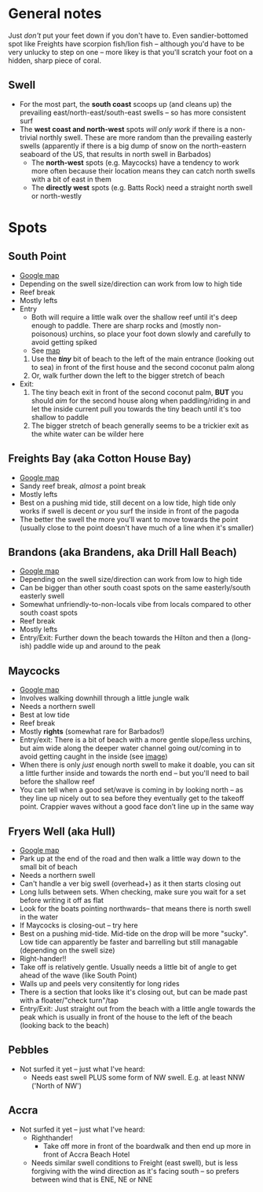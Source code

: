 # General notes

Just _don't_ put your feet down if you don't have to. Even sandier-bottomed spot like Freights have scorpion fish/lion fish – although you'd have to be very unlucky to step on one – more likey is that you'll scratch your foot on a hidden, sharp piece of coral.  

## Swell

- For the most part, the **south coast** scoops up (and cleans up) the prevailing east/north-east/south-east swells – so has more consistent surf
- The **west coast and north-west** spots _will only work_ if there is a non-trivial northly swell. These are more random than the prevailing easterly swells (apparently if there is a big dump of snow on the north-eastern seaboard of the US, that results in north swell in Barbados)
  - The **north-west** spots (e.g. Maycocks) have a tendency to work more often because their location means they can catch north swells with a bit of east in them
  - The **directly west** spots (e.g. Batts Rock) need a straight north swell or north-westly

# Spots

## South Point
- [Google map](https://goo.gl/maps/BXwhR2rW5zpqAfdr7)
- Depending on the swell size/direction can work from low to high tide
- Reef break
- Mostly lefts
- Entry
  - Both will require a little walk over the shallow reef until it's deep enough to paddle. There are sharp rocks and (mostly non-poisonous) urchins, so place your foot down slowly and carefully to avoid getting spiked
  - See [map](https://user-images.githubusercontent.com/1469659/172950596-65413cf5-981c-45b8-abc7-51bb304a0f09.png)
  1. Use the **_tiny_** bit of beach to the left of the main entrance (looking out to sea) in front of the first house and the second coconut palm along
  2. Or, walk further down the left to the bigger stretch of beach
- Exit:
  1. The tiny beach exit in front of the second coconut palm, **BUT** you should _aim_ for the second house along when paddling/riding in and let the inside current pull you towards the tiny beach until it's too shallow to paddle
  2. The bigger stretch of beach generally seems to be a trickier exit as the white water can be wilder here

## Freights Bay (aka Cotton House Bay)
- [Google map](https://goo.gl/maps/paPiFN6tgg1L6DZG6)
- Sandy reef break, _almost_ a point break
- Mostly lefts
- Best on a pushing mid tide, still decent on a low tide, high tide only works if swell is decent _or_ you surf the inside in front of the pagoda 
- The better the swell the more you'll want to move towards the point (usually close to the point doesn't have much of a line when it's smaller)

## Brandons (aka Brandens, aka Drill Hall Beach)
- [Google map](https://goo.gl/maps/SmbYjJoJa9hX4wyU7)
- Depending on the swell size/direction can work from low to high tide
- Can be bigger than other south coast spots on the same easterly/south easterly swell
- Somewhat unfriendly-to-non-locals vibe from locals compared to other south coast spots
- Reef break
- Mostly lefts
- Entry/Exit: Further down the beach towards the Hilton and then a (long-ish) paddle wide up and around to the peak

## Maycocks

- [Google map](https://goo.gl/maps/7Nfmz88BN7dLE1Vt6)
- Involves walking downhill through a little jungle walk
- Needs a northern swell
- Best at low tide
- Reef break
- Mostly **rights** (somewhat rare for Barbados!)
- Entry/exit: There is a bit of beach with a more gentle slope/less urchins, but aim wide along the deeper water channel going out/coming in to avoid getting caught in the inside (see [image](https://user-images.githubusercontent.com/1469659/174449204-9ffff129-b443-43d4-9396-b67db192c116.png))
- When there is only _just_ enough north swell to make it doable, you can sit a little further inside and towards the north end – but you'll need to bail before the shallow reef
- You can tell when a good set/wave is coming in by looking north – as they line up nicely out to sea before they eventually get to the takeoff point. Crappier waves without a good face don’t line up in the same way

## Fryers Well (aka Hull)

- [Google map](https://maps.app.goo.gl/7q2ESBn6zzQ1dZjh8)
- Park up at the end of the road and then walk a little way down to the small bit of beach
- Needs a northern swell
- Can't handle a ver big swell (overhead+) as it then starts closing out
- Long lulls between sets. When checking, make sure you wait for a set before writing it off as flat
- Look for the boats pointing northwards– that means there is north swell in the water
- If Maycocks is closing-out – try here
- Best on a pushing mid-tide. Mid-tide on the drop will be more "sucky". Low tide can apparently be faster and barrelling but still managable (depending on the swell size)
- Right-hander!!
- Take off is relatively gentle. Usually needs a little bit of angle to get ahead of the wave (like South Point)
- Walls up and peels very consitently for long rides
- There is a section that looks like it's closing out, but can be made past with a floater/"check turn"/tap
- Entry/Exit: Just straight out from the beach with a little angle towards the peak which is usually in front of the house to the left of the beach (looking back to the beach)

## Pebbles

- Not surfed it yet – just what I've heard:
  - Needs east swell PLUS some form of NW swell. E.g. at least NNW ('North of NW')
 
## Accra

- Not surfed it yet – just what I've heard:
  - Righthander!
    - Take off more in front of the boardwalk and then end up more in front of Accra Beach Hotel
  - Needs similar swell conditions to Freight (east swell), but is less forgiving with the wind direction as it's facing south – so prefers between wind that is ENE, NE or NNE
